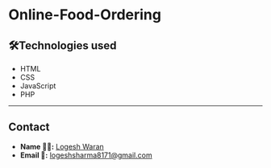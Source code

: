 # Online-Food-Ordering


## 🛠️Technologies used

- HTML
- CSS
- JavaScript
- PHP

---


## Contact

- **Name 👨‍💻:** [Logesh Waran](https://github.com/logeshimfo)
- **Email 📧:** [logeshsharma8171@gmail.com](mailto:logeshsharma8171@gmail.com)